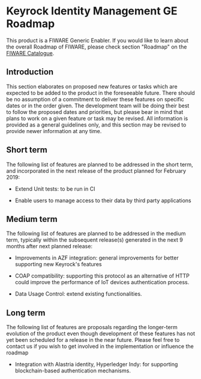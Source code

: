 # Keyrock Identity Management GE Roadmap

This product is a FIWARE Generic Enabler. If you would like to learn about the
overall Roadmap of FIWARE, please check section "Roadmap" on the
[FIWARE Catalogue](https://github.com/Fiware/catalogue).

## Introduction

This section elaborates on proposed new features or tasks which are expected to
be added to the product in the foreseeable future. There should be no assumption
of a commitment to deliver these features on specific dates or in the order
given. The development team will be doing their best to follow the proposed
dates and priorities, but please bear in mind that plans to work on a given
feature or task may be revised. All information is provided as a general
guidelines only, and this section may be revised to provide newer information at
any time.

## Short term

The following list of features are planned to be addressed in the short term,
and incorporated in the next release of the product planned for February 2019:

-   Extend Unit tests: to be run in CI

-   Enable users to manage access to their data by third party applications

## Medium term

The following list of features are planned to be addressed in the medium term,
typically within the subsequent release(s) generated in the next 9 months after
next planned release:

-   Improvements in AZF integration: general improvements for better supporting
    new Keyrock's features

-   COAP compatibility: supporting this protocol as an alternative of HTTP could
    improve the performance of IoT devices authentication process.

-   Data Usage Control: extend existing functionalities.

## Long term

The following list of features are proposals regarding the longer-term evolution
of the product even though development of these features has not yet been
scheduled for a release in the near future. Please feel free to contact us if
you wish to get involved in the implementation or influence the roadmap

-   Integration with Alastria identity, Hyperledger Indy: for supporting
    blockchain-based authentication mechanisms.
